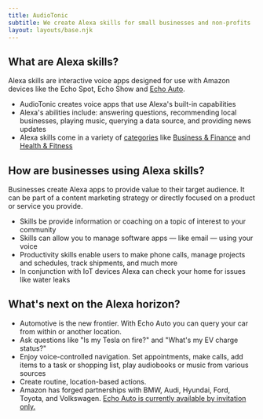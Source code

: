 ```yaml
---
title: AudioTonic
subtitle: We create Alexa skills for small businesses and non-profits
layout: layouts/base.njk
---
```



## What are Alexa skills?

Alexa skills are interactive voice apps designed for use with Amazon devices like the Echo Spot, Echo Show and <a href="https://www.amazon.com/Introducing-Echo-Auto-first-your/dp/B0753K4CWG/" target="blank">Echo Auto</a>. 

- AudioTonic creates voice apps that use Alexa's built-in capabilities
- Alexa's abilities include: answering questions, recommending local businesses, playing music, querying a data source, and providing news updates 
- Alexa skills come in a variety of <a href="https://www.amazon.com/b?ie=UTF8&node=13727921011" target="blank">categories</a> like <a href="https://www.amazon.com/s/ref=lp_13727921011_nr_n_0?fst=as%3Aoff&rh=n%3A13727921011%2Cn%3A%2113727922011%2Cn%3A14284819011&bbn=13727922011&ie=UTF8&qid=1563946288&rnid=13727922011" target="blank">Business & Finance</a> and <a href="https://www.amazon.com/s/ref=lp_13727921011_nr_n_6?fst=as%3Aoff&rh=n%3A13727921011%2Cn%3A%2113727922011%2Cn%3A14284831011&bbn=13727922011&ie=UTF8&qid=1563946288&rnid=13727922011" target="blank">Health & Fitness</a>


## How are businesses using Alexa skills? 

Businesses create Alexa apps to provide value to their target audience. It can be part of a content marketing strategy or directly focused on a product or service you provide. 

- Skills be provide information or coaching on a topic of interest to your community
- Skills can allow you to manage software apps — like email — using your voice
- Productivity skills enable users to make phone calls, manage projects and schedules, track shipments, and much more
- In conjunction with IoT devices Alexa can check your home for issues like water leaks 


## What's next on the Alexa horizon? 

- Automotive is the new frontier. With Echo Auto you can query your car from within or another location. 
- Ask questions like "Is my Tesla on fire?" and "What's my EV charge status?"
- Enjoy voice-controlled navigation. Set appointments, make calls, add items to a task or shopping list, play audiobooks or music from various sources
- Create routine, location-based actions.
- Amazon has forged partnerships with BMW, Audi, Hyundai, Ford, Toyota, and Volkswagen. <a href="https://www.amazon.com/Introducing-Echo-Auto-first-your/dp/B0753K4CWG/" target="blank">Echo Auto is currently available by invitation only. 
  



